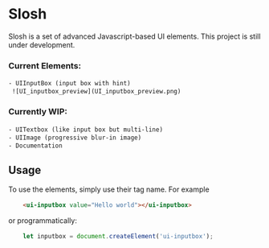 # Slosh

Slosh is a set of advanced Javascript-based UI elements. This project is still under development.

### Current Elements:
	- UIInputBox (input box with hint)
	 ![UI_inputbox_preview](UI_inputbox_preview.png)

### Currently WIP:
	- UITextbox (like input box but multi-line)
	- UIImage (progressive blur-in image)
	- Documentation


## Usage

To use the elements, simply use their tag name. For example

```html
	<ui-inputbox value="Hello world"></ui-inputbox>
```

or programmatically:
```typescript
	let inputbox = document.createElement('ui-inputbox');
```
